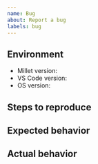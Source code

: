 ```yaml
---
name: Bug
about: Report a bug
labels: bug
---
```


## Environment

- Millet version:
- VS Code version:
- OS version:

## Steps to reproduce

<!-- Please minimize the bug as much as possible. -->

## Expected behavior

<!-- Describe what you expected to happen. -->

## Actual behavior

<!-- Describe what actually happened. -->
